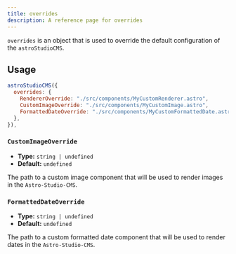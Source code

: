 ```yaml
---
title: overrides
description: A reference page for overrides
---
```


`overrides` is an object that is used to override the default configuration of the `astroStudioCMS`.

## Usage

```js title="astro.config.mjs"  {2-6}
astroStudioCMS({
  overrides: {
    RendererOverride: "./src/components/MyCustomRenderer.astro",
    CustomImageOverride: "./src/components/MyCustomImage.astro",
    FormattedDateOverride: "./src/components/MyCustomFormattedDate.astro",
  },
}),
```

### `CustomImageOverride`

- **Type:** `string | undefined`
- **Default:** `undefined`

The path to a custom image component that will be used to render images in the `Astro-Studio-CMS`.

### `FormattedDateOverride`

- **Type:** `string | undefined`
- **Default:** `undefined`

The path to a custom formatted date component that will be used to render dates in the `Astro-Studio-CMS`.
